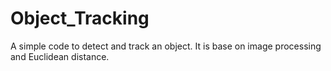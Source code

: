 # Object_Tracking
A simple code to detect and track an object. It is base on image processing and Euclidean distance. 
